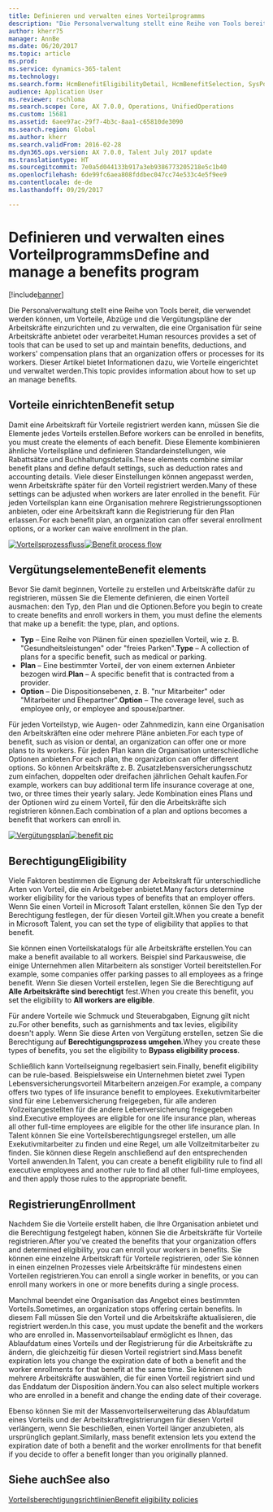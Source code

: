 ```yaml
---
title: Definieren und verwalten eines Vorteilprogramms
description: "Die Personalverwaltung stellt eine Reihe von Tools bereit, die verwendet werden können, um Vorteile, Abzüge und die Vergütungspläne der Arbeitskräfte einzurichten und zu verwalten, die eine Organisation für seine Arbeitskräfte anbietet oder verarbeitet. Dieser Artikel bietet Informationen dazu, wie Vorteile eingerichtet und verwaltet werden."
author: kherr75
manager: AnnBe
ms.date: 06/20/2017
ms.topic: article
ms.prod: 
ms.service: dynamics-365-talent
ms.technology: 
ms.search.form: HcmBenefitEligibilityDetail, HcmBenefitSelection, SysPolicyListPage, SysPolicySourceDocumentRuleType
audience: Application User
ms.reviewer: rschloma
ms.search.scope: Core, AX 7.0.0, Operations, UnifiedOperations
ms.custom: 15681
ms.assetid: 6aee97ac-29f7-4b3c-8aa1-c65810de3090
ms.search.region: Global
ms.author: kherr
ms.search.validFrom: 2016-02-28
ms.dyn365.ops.version: AX 7.0.0, Talent July 2017 update
ms.translationtype: HT
ms.sourcegitcommit: 7e0a5d044133b917a3eb9386773205218e5c1b40
ms.openlocfilehash: 6de99fc6aea808fddbec047cc74e533c4e5f9ee9
ms.contentlocale: de-de
ms.lasthandoff: 09/29/2017

---
```


# <a name="define-and-manage-a-benefits-program"></a><span data-ttu-id="3f044-104">Definieren und verwalten eines Vorteilprogramms</span><span class="sxs-lookup"><span data-stu-id="3f044-104">Define and manage a benefits program</span></span>

[!include[banner](includes/banner.md)]


<span data-ttu-id="3f044-105">Die Personalverwaltung stellt eine Reihe von Tools bereit, die verwendet werden können, um Vorteile, Abzüge und die Vergütungspläne der Arbeitskräfte einzurichten und zu verwalten, die eine Organisation für seine Arbeitskräfte anbietet oder verarbeitet.</span><span class="sxs-lookup"><span data-stu-id="3f044-105">Human resources provides a set of tools that can be used to set up and maintain benefits, deductions, and workers' compensation plans that an organization offers or processes for its workers.</span></span> <span data-ttu-id="3f044-106">Dieser Artikel bietet Informationen dazu, wie Vorteile eingerichtet und verwaltet werden.</span><span class="sxs-lookup"><span data-stu-id="3f044-106">This topic provides information about how to set up an manage benefits.</span></span>

<a name="benefit-setup"></a><span data-ttu-id="3f044-107">Vorteile einrichten</span><span class="sxs-lookup"><span data-stu-id="3f044-107">Benefit setup</span></span>
-------------

<span data-ttu-id="3f044-108">Damit eine Arbeitskraft für Vorteile registriert werden kann, müssen Sie die Elemente jedes Vorteils erstellen.</span><span class="sxs-lookup"><span data-stu-id="3f044-108">Before workers can be enrolled in benefits, you must create the elements of each benefit.</span></span> <span data-ttu-id="3f044-109">Diese Elemente kombinieren ähnliche Vorteilspläne und definieren Standardeinstellungen, wie Rabattsätze und Buchhaltungsdetails.</span><span class="sxs-lookup"><span data-stu-id="3f044-109">These elements combine similar benefit plans and define default settings, such as deduction rates and accounting details.</span></span> <span data-ttu-id="3f044-110">Viele dieser Einstellungen können angepasst werden, wenn Arbeitskräfte später für den Vorteil registriert werden.</span><span class="sxs-lookup"><span data-stu-id="3f044-110">Many of these settings can be adjusted when workers are later enrolled in the benefit.</span></span> <span data-ttu-id="3f044-111">Für jeden Vorteilsplan kann eine Organisation mehrere Registrierungssoptionen anbieten, oder eine Arbeitskraft kann die Registrierung für den Plan erlassen.</span><span class="sxs-lookup"><span data-stu-id="3f044-111">For each benefit plan, an organization can offer several enrollment options, or a worker can waive enrollment in the plan.</span></span> 

<span data-ttu-id="3f044-112">[![Vorteilsprozessfluss](./media/benefit-process-flow1.png)](./media/benefit-process-flow1.png)</span><span class="sxs-lookup"><span data-stu-id="3f044-112">[![Benefit process flow](./media/benefit-process-flow1.png)](./media/benefit-process-flow1.png)</span></span>

## <a name="benefit-elements"></a><span data-ttu-id="3f044-113">Vergütungselemente</span><span class="sxs-lookup"><span data-stu-id="3f044-113">Benefit elements</span></span>
<span data-ttu-id="3f044-114">Bevor Sie damit beginnen, Vorteile zu erstellen und Arbeitskräfte dafür zu registrieren, müssen Sie die Elemente definieren, die einen Vorteil ausmachen: den Typ, den Plan und die Optionen.</span><span class="sxs-lookup"><span data-stu-id="3f044-114">Before you begin to create to create benefits and enroll workers in them, you must define the elements that make up a benefit: the type, plan, and options.</span></span>

-   <span data-ttu-id="3f044-115">**Typ** – Eine Reihe von Plänen für einen speziellen Vorteil, wie z. B. "Gesundheitsleistungen" oder "freies Parken".</span><span class="sxs-lookup"><span data-stu-id="3f044-115">**Type** – A collection of plans for a specific benefit, such as medical or parking.</span></span>
-   <span data-ttu-id="3f044-116">**Plan** – Eine bestimmter Vorteil, der von einem externen Anbieter bezogen wird.</span><span class="sxs-lookup"><span data-stu-id="3f044-116">**Plan** – A specific benefit that is contracted from a provider.</span></span>
-   <span data-ttu-id="3f044-117">**Option** – Die Dispositionsebenen, z. B. "nur Mitarbeiter" oder "Mitarbeiter und Ehepartner".</span><span class="sxs-lookup"><span data-stu-id="3f044-117">**Option** – The coverage level, such as employee only, or employee and spouse/partner.</span></span>

<span data-ttu-id="3f044-118">Für jeden Vorteilstyp, wie Augen- oder Zahnmedizin, kann eine Organisation den Arbeitskräften eine oder mehrere Pläne anbieten.</span><span class="sxs-lookup"><span data-stu-id="3f044-118">For each type of benefit, such as vision or dental, an organization can offer one or more plans to its workers.</span></span> <span data-ttu-id="3f044-119">Für jeden Plan kann die Organisation unterschiedliche Optionen anbieten.</span><span class="sxs-lookup"><span data-stu-id="3f044-119">For each plan, the organization can offer different options.</span></span> <span data-ttu-id="3f044-120">So können Arbeitskräfte z. B. Zusatzlebensversicherungsschutz zum einfachen, doppelten oder dreifachen jährlichen Gehalt kaufen.</span><span class="sxs-lookup"><span data-stu-id="3f044-120">For example, workers can buy additional term life insurance coverage at one, two, or three times their yearly salary.</span></span> <span data-ttu-id="3f044-121">Jede Kombination eines Plans und der Optionen wird zu einem Vorteil, für den die Arbeitskräfte sich registrieren können.</span><span class="sxs-lookup"><span data-stu-id="3f044-121">Each combination of a plan and options becomes a benefit that workers can enroll in.</span></span> 

<span data-ttu-id="3f044-122">[![Vergütungsplan](./media/benefit-pic.png)](./media/benefit-pic.png)</span><span class="sxs-lookup"><span data-stu-id="3f044-122">[![benefit pic](./media/benefit-pic.png)](./media/benefit-pic.png)</span></span>

## <a name="eligibility"></a><span data-ttu-id="3f044-123">Berechtigung</span><span class="sxs-lookup"><span data-stu-id="3f044-123">Eligibility</span></span>
<span data-ttu-id="3f044-124">Viele Faktoren bestimmen die Eignung der Arbeitskraft für unterschiedliche Arten von Vorteil, die ein Arbeitgeber anbietet.</span><span class="sxs-lookup"><span data-stu-id="3f044-124">Many factors determine worker eligibility for the various types of benefits that an employer offers.</span></span> <span data-ttu-id="3f044-125">Wenn Sie einen Vorteil in Microsoft Talant erstellen, können Sie den Typ der Berechtigung festlegen, der für diesen Vorteil gilt.</span><span class="sxs-lookup"><span data-stu-id="3f044-125">When you create a benefit in Microsoft Talent, you can set the type of eligibility that applies to that benefit.</span></span> 

<span data-ttu-id="3f044-126">Sie können einen Vorteilskatalogs für alle Arbeitskräfte erstellen.</span><span class="sxs-lookup"><span data-stu-id="3f044-126">You can make a benefit available to all workers.</span></span> <span data-ttu-id="3f044-127">Beispiel sind Parkausweise, die einige Unternehmen allen Mitarbeitern als sonstiger Vorteil bereitstellen.</span><span class="sxs-lookup"><span data-stu-id="3f044-127">For example, some companies offer parking passes to all employees as a fringe benefit.</span></span> <span data-ttu-id="3f044-128">Wenn Sie diesen Vorteil erstellen, legen Sie die Berechtigung auf **Alle Arbeitskräfte sind berechtigt** fest.</span><span class="sxs-lookup"><span data-stu-id="3f044-128">When you create this benefit, you set the eligibility to **All workers are eligible**.</span></span> 

<span data-ttu-id="3f044-129">Für andere Vorteile wie Schmuck und Steuerabgaben, Eignung gilt nicht zu.</span><span class="sxs-lookup"><span data-stu-id="3f044-129">For other benefits, such as garnishments and tax levies, eligibility doesn't apply.</span></span> <span data-ttu-id="3f044-130">Wenn Sie diese Arten von Vergütung erstellen, setzen Sie die Berechtigung auf **Berechtigungsprozess umgehen**.</span><span class="sxs-lookup"><span data-stu-id="3f044-130">Whey you create these types of benefits, you set the eligibility to **Bypass eligibility process**.</span></span> 

<span data-ttu-id="3f044-131">Schließlich kann Vorteilseignung regelbasiert sein.</span><span class="sxs-lookup"><span data-stu-id="3f044-131">Finally, benefit eligibility can be rule-based.</span></span> <span data-ttu-id="3f044-132">Beispielsweise ein Unternehmen bietet zwei Typen Lebensversicherungsvorteil Mitarbeitern anzeigen.</span><span class="sxs-lookup"><span data-stu-id="3f044-132">For example, a company offers two types of life insurance benefit to employees.</span></span> <span data-ttu-id="3f044-133">Exekutivmitarbeiter sind für eine Lebenversicherung freigegeben, für alle anderen Vollzeitangestellten für die andere Lebenversicherung freigegeben sind.</span><span class="sxs-lookup"><span data-stu-id="3f044-133">Executive employees are eligible for one life insurance plan, whereas all other full-time employees are eligible for the other life insurance plan.</span></span> <span data-ttu-id="3f044-134">In Talent können Sie eine Vorteilsberechtigungsregel erstellen, um alle Exekutivmitarbeiter zu finden und eine Regel, um alle Vollzeitmitarbeiter zu finden. Sie können diese Regeln anschließend auf den entsprechenden Vorteil anwenden.</span><span class="sxs-lookup"><span data-stu-id="3f044-134">In Talent, you can create a benefit eligibility rule to find all executive employees and another rule to find all other full-time employees, and then apply those rules to the appropriate benefit.</span></span>

## <a name="enrollment"></a><span data-ttu-id="3f044-135">Registrierung</span><span class="sxs-lookup"><span data-stu-id="3f044-135">Enrollment</span></span>
<span data-ttu-id="3f044-136">Nachdem Sie die Vorteile erstellt haben, die Ihre Organisation anbietet und die Berechtigung festgelegt haben, können Sie die Arbeitskräfte für Vorteile registrieren.</span><span class="sxs-lookup"><span data-stu-id="3f044-136">After you've created the benefits that your organization offers and determined eligibility, you can enroll your workers in benefits.</span></span> <span data-ttu-id="3f044-137">Sie können eine einzelne Arbeitskraft für Vorteile registrieren, oder Sie können in einen einzelnen Prozesses viele Arbeitskräfte für mindestens einen Vorteilen registrieren.</span><span class="sxs-lookup"><span data-stu-id="3f044-137">You can enroll a single worker in benefits, or you can enroll many workers in one or more benefits during a single process.</span></span> 

<span data-ttu-id="3f044-138">Manchmal beendet eine Organisation das Angebot eines bestimmten Vorteils.</span><span class="sxs-lookup"><span data-stu-id="3f044-138">Sometimes, an organization stops offering certain benefits.</span></span> <span data-ttu-id="3f044-139">In diesem Fall müssen Sie den Vorteil und die Arbeitskräfte aktualisieren, die registriert werden.</span><span class="sxs-lookup"><span data-stu-id="3f044-139">In this case, you must update the benefit and the workers who are enrolled in.</span></span> <span data-ttu-id="3f044-140">Massenvorteilsablauf ermöglicht es Ihnen, das Ablaufdatum eines Vorteils und der Registrierung für die Arbeitskräfte zu ändern, die gleichzeitig für diesen Vorteil registriert sind.</span><span class="sxs-lookup"><span data-stu-id="3f044-140">Mass benefit expiration lets you change the expiration date of both a benefit and the worker enrollments for that benefit at the same time.</span></span> <span data-ttu-id="3f044-141">Sie können auch mehrere Arbeitskräfte auswählen, die für einen Vorteil registriert sind und das Enddatum der Disposition ändern.</span><span class="sxs-lookup"><span data-stu-id="3f044-141">You can also select multiple workers who are enrolled in a benefit and change the ending date of their coverage.</span></span> 

<span data-ttu-id="3f044-142">Ebenso können Sie mit der Massenvorteilserweiterung das Ablaufdatum eines Vorteils und der Arbeitskraftregistrierungen für diesen Vorteil verlängern, wenn Sie beschließen, einen Vorteil länger anzubieten, als ursprünglich geplant.</span><span class="sxs-lookup"><span data-stu-id="3f044-142">Similarly, mass benefit extension lets you extend the expiration date of both a benefit and the worker enrollments for that benefit if you decide to offer a benefit longer than you originally planned.</span></span>

<a name="see-also"></a><span data-ttu-id="3f044-143">Siehe auch</span><span class="sxs-lookup"><span data-stu-id="3f044-143">See also</span></span>
--------

[<span data-ttu-id="3f044-144">Vorteilsberechtigungsrichtlinien</span><span class="sxs-lookup"><span data-stu-id="3f044-144">Benefit eligibility policies</span></span>](benefit-eligibility-policies.md)




